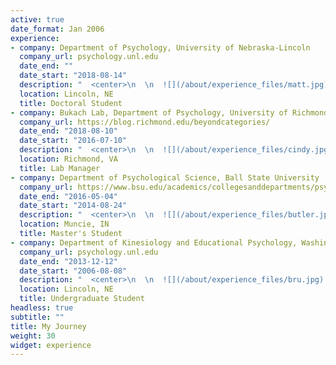 ```yaml
---
active: true
date_format: Jan 2006
experience:
- company: Department of Psychology, University of Nebraska-Lincoln
  company_url: psychology.unl.edu
  date_end: ""
  date_start: "2018-08-14"
  description: "  <center>\n  \n  ![](/about/experience_files/matt.jpg)\n  \n  </center>\n  \n  In Spring 2018, I was accepted to the University of [Nebraska – Lincoln Department of Psychology Neuroscience and Behavior program](https://psychology.unl.edu/neuroscience-and-behavior). I am currently working in [Dr. Matthew R. Johnson](/author/matthew-r.-johnson-phd/)'s research lab. I am now working to develop a focused research program and expand my technical skillset."
  location: Lincoln, NE
  title: Doctoral Student
- company: Bukach Lab, Department of Psychology, University of Richmond
  company_url: https://blog.richmond.edu/beyondcategories/
  date_end: "2018-08-10"
  date_start: "2016-07-10"
  description: "  <center>\n  \n  ![](/about/experience_files/cindy.jpg)\n  \n  </center>\n  \n  In the Summer of 2016 I began work as a lab manager for [Dr. Cindy Bukach](/author/cindy-m.-bukach-phd/) at the University of Richmond. The lab used EEG and behavioral methods to investigate face and object perception, holistic processing, and other related effects. In [Dr. Bukach](author/cindy-m.-bukach-phd/)‘s lab, I worked on numerous projects. Most notably, the [PURSUE](http://pursueerp.com) project, where I was able to hone my skills and knowledge of ERP methodology and experimentation."
  location: Richmond, VA
  title: Lab Manager
- company: Department of Psychological Science, Ball State University
  company_url: https://www.bsu.edu/academics/collegesanddepartments/psychological-science
  date_end: "2016-05-04"
  date_start: "2014-08-24"
  description: "  <center>\n  \n  ![](/about/experience_files/butler.jpg)\n  \n  </center>\n  \n  In Spring 2013, I was accepted to the Ball State University (BSU) Cognitive and Social Processes MA program. While at Ball State, I worked in [Dr. Darrell Butler](/author/darrell-l.-butler-phd/)‘s research lab. [Dr. Butler](/author/darrel-l.-butler-phd/) served as the Chairperson for my Master's thesis, in addition to numerous other collaborations mostly centered around learning and memory. In addition to working in Dr. Butler‘s lab, I worked as a graduate assistant in the [BSU Center for International Development](https://www.bsu.edu/academics/centersandinstitutes/center-for-international-development) and completed an Institutional Research internship at the [BSU Office of Institutional Effectiveness](https://www.bsu.edu/about/administrativeoffices/oirds)."
  location: Muncie, IN
  title: Master's Student
- company: Department of Kinesiology and Educational Psychology, Washington State University
  company_url: psychology.unl.edu
  date_end: "2013-12-12"
  date_start: "2006-08-08"
  description: "  <center>\n  \n  ![](/about/experience_files/bru.jpg) \n  \n  </center>\n  \n  I completed my BSc in Kinesiology at Washington State University (WSU). While at WSU, I took a Sport Psychology course with Dr. Lawrence D. Bruya (lovingly referred to as “Bru”), and became interested in research. After conducting my first research project in class, Bru invited me to work on a research project that needed help getting off the ground. I ended up taking the lead on the project and joining forces with Dr. Hotaka Maeda (then a fellow undergraduate student). Our project was eventually completed and published [Running with Music](link). I eventually went on to complete a second BSc in Psychology (December 2013). After graduating, I took a position as a Psychiatric Childcare Counselor at a mental hospital in Washington State."
  location: Lincoln, NE
  title: Undergraduate Student
headless: true
subtitle: ""
title: My Journey
weight: 30
widget: experience
---
```


